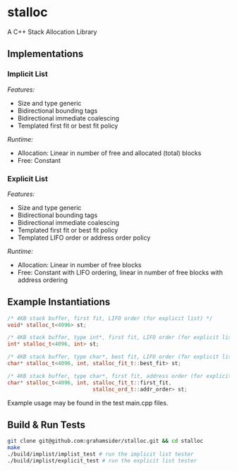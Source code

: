 # stalloc

A C++ Stack Allocation Library

## Implementations

### Implicit List

*Features:*

- Size and type generic
- Bidirectional bounding tags
- Bidirectional immediate coalescing
- Templated first fit or best fit policy

*Runtime:*

- Allocation: Linear in number of free and allocated (total) blocks
- Free: Constant

### Explicit List

*Features:*

- Size and type generic
- Bidirectional bounding tags
- Bidirectional immediate coalescing
- Templated first fit or best fit policy
- Templated LIFO order or address order policy

*Runtime:*

- Allocation: Linear in number of free blocks
- Free: Constant with LIFO ordering, linear in number of free blocks with address ordering

## Example Instantiations

```c++
/* 4KB stack buffer, first fit, LIFO order (for explicit list) */
void* stalloc_t<4096> st;

/* 4KB stack buffer, type int*, first fit, LIFO order (for explicit list) */
int* stalloc_t<4096, int> st;

/* 4KB stack buffer, type char*, best fit, LIFO order (for explicit list) */
char* stalloc_t<4096, int, stalloc_fit_t::best_fit> st;

/* 4KB stack buffer, type char*, first fit, address order (for explicit list) */
char* stalloc_t<4096, int, stalloc_fit_t::first_fit,
                           stalloc_ord_t::addr_order> st;
```

Example usage may be found in the test main.cpp files.

## Build & Run Tests

```bash
git clone git@github.com:grahamsider/stalloc.git && cd stalloc
make
./build/implist/implist_test # run the implicit list tester
./build/implist/explicit_test # run the explicit list tester
```
